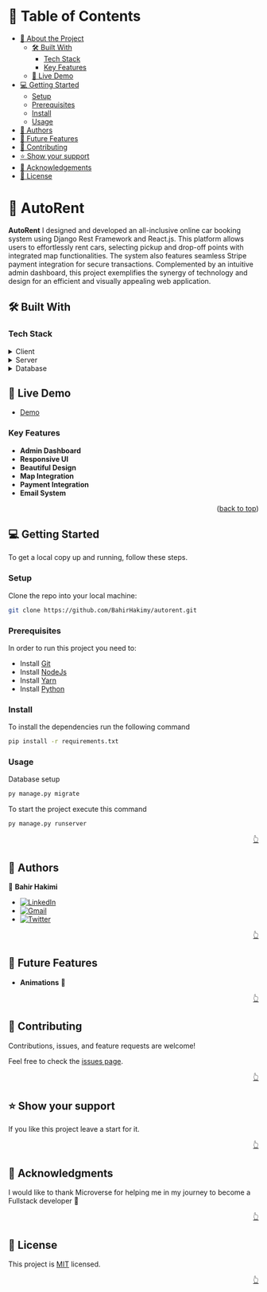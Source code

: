 <!-- TABLE OF CONTENTS -->

# 📗 Table of Contents

- [📖 About the Project](#about-project)
  - [🛠 Built With](#built-with)
    - [Tech Stack](#tech-stack)
    - [Key Features](#key-features)
  - [🚀 Live Demo](#live-demo)
- [💻 Getting Started](#getting-started)
  - [Setup](#setup)
  - [Prerequisites](#prerequisites)
  - [Install](#install)
  - [Usage](#usage)
- [👥 Authors](#authors)
- [🔭 Future Features](#future-features)
- [🤝 Contributing](#contributing)
- [⭐️ Show your support](#support)
- [🙏 Acknowledgements](#acknowledgements)
- [📝 License](#license)

<!-- PROJECT DESCRIPTION -->

# 📖 AutoRent <a name="about-project"></a>

**AutoRent** I designed and developed an all-inclusive online car booking system using Django Rest Framework and React.js. This platform allows users to effortlessly rent cars, selecting pickup and drop-off points with integrated map functionalities. The system also features seamless Stripe payment integration for secure transactions. Complemented by an intuitive admin dashboard, this project exemplifies the synergy of technology and design for an efficient and visually appealing web application.

## 🛠 Built With <a name="built-with"></a>

### Tech Stack <a name="tech-stack"></a>

<details>
  <summary>Client</summary>
  <ul>
   <li>TailwindCSS</li>
   <li>React Js</li>
   <li>Redux Js</li>
  </ul>
</details>

<details>
  <summary>Server</summary>
  <ul>
    <li>Django RestFramework</li>
  </ul>
</details>

<details>
<summary>Database</summary>
  <ul>
    <li>Postgresql</li>
  </ul>
</details>

<!-- LIVE DEMO -->

## 🚀 Live Demo <a name="live-demo"></a>

- [Demo](https://autorent-rentals.onrender.com/)

<!-- Features -->

### Key Features <a name="key-features"></a>

- **Admin Dashboard**
- **Responsive UI**
- **Beautiful Design**
- **Map Integration**
- **Payment Integration**
- **Email System**

<p align="right">(<a href="#readme-top">back to top</a>)</p>

<!-- GETTING STARTED -->

## 💻 Getting Started <a name="getting-started"></a>

To get a local copy up and running, follow these steps.

### Setup

Clone the repo into your local machine:

```bash
git clone https://github.com/BahirHakimy/autorent.git
```

### Prerequisites

In order to run this project you need to:

- Install [Git](https://git-scm.com/)
- Install [NodeJs](https://nodejs.org/en)
- Install [Yarn](https://classic.yarnpkg.com/lang/en/docs/install/#windows-stable)
- Install [Python](https://www.python.org/downloads/)

### Install

To install the dependencies run the following command

```bash
pip install -r requirements.txt
```

### Usage

Database setup

```bash
py manage.py migrate
```

To start the project execute this command

```bash
py manage.py runserver
```

<p align="right"><a href="#readme-top">👆</a></p>

<!-- AUTHORS -->

## 👥 Authors <a name="authors"></a>

👤 **Bahir Hakimi**

- <a href='https://www.linkedin.com/in/bahir-hakimi/' target="_blank"><img alt='LinkedIn' src='https://img.shields.io/badge/Bahir_Hakimi-100000?style=flat&logo=LinkedIn&logoColor=white&labelColor=0099FF&color=0099FF'/></a>
- <a href='mailto:bahirhakimy2020@gmail.com' target="_blank"><img alt='Gmail' src='https://img.shields.io/badge/Bahir_Hakimi-100000?style=flat&logo=Gmail&logoColor=FFFFFF&labelColor=FF2C10&color=FF2C10'/></a>
- <a href='https://twitter.com/bahir_hakimi_' target="_blank"><img alt='Twitter' src='https://img.shields.io/badge/Bahir_Hakimi-100000?style=flat&logo=Twitter&logoColor=FFFFFF&labelColor=0DE3FF&color=0DE3FF'/></a>

<p align="right"><a href="#readme-top">👆</a></p>

<!-- FUTURE FEATURES -->

## 🔭 Future Features <a name="future-features"></a>

- **Animations** :eyes:

<p align="right"><a href="#readme-top">👆</a></p>

<!-- Contributing -->

## 🤝 Contributing <a name="contributing"></a>

Contributions, issues, and feature requests are welcome!

Feel free to check the [issues page](../../issues/).

<p align="right"><a href="#readme-top">👆</a></p>

<!-- Show your support -->

## ⭐️ Show your support <a name="support"></a>

If you like this project leave a start for it.

<p align="right"><a href="#readme-top">👆</a></p>

<!-- ACKNOWLEDGEMENTS -->

## 🙏 Acknowledgments <a name="acknowledgements"></a>

I would like to thank Microverse for helping me in my journey to become a Fullstack developer 🌹

<p align="right"><a href="#readme-top">👆</a></p>

<!-- LICENSE -->

## 📝 License <a name="license"></a>

This project is [MIT](./LICENSE) licensed.

<p align="right"><a href="#readme-top">👆</a></p>
